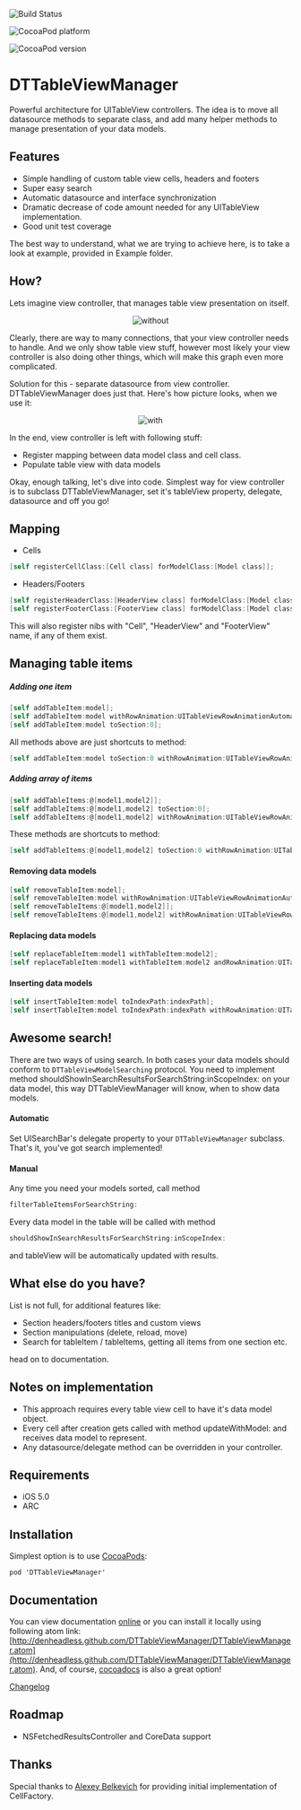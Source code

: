 ![Build Status](https://travis-ci.org/DenHeadless/DTTableViewManager.png?branch=master,develop)

![CocoaPod platform](http://cocoapod-badges.herokuapp.com/p/DTTableViewManager/badge.png)

![CocoaPod version](http://cocoapod-badges.herokuapp.com/v/DTTableViewManager/badge.png)



DTTableViewManager
================

Powerful architecture for UITableView controllers. The idea is to move all datasource methods to separate class, and add many helper methods to manage presentation of your data models.

## Features

* Simple handling of custom table view cells, headers and footers
* Super easy search 
* Automatic datasource and interface synchronization
* Dramatic decrease of code amount needed for any UITableView implementation.
* Good unit test coverage

The best way to understand, what we are trying to achieve here, is to take a look at example, provided in Example folder.


## How?

Lets imagine view controller, that manages table view presentation on itself. 

<p align="center" >
  <img src="https://github.com/DenHeadless/DTTableViewManager/raw/gh-pages/without.png" alt="without" title="without.png">
</p>

Clearly, there are way to many connections, that your view controller needs to handle. And we only show table view stuff, however most likely your view controller is also doing other things, which will make this graph even more complicated. 

Solution for this - separate datasource from view controller. DTTableViewManager does just that. Here's how picture looks, when we use it:

<p align="center" >
  <img src="https://github.com/DenHeadless/DTTableViewManager/raw/gh-pages/with.png" alt="with" title="with.png">
</p>

In the end, view controller is left with following stuff:

* Register mapping between data model class and cell class.
* Populate table view with data models

Okay, enough talking, let's dive into code. Simplest way for view controller is to subclass DTTableViewManager, set it's tableView property, delegate, datasource and off you go!

## Mapping

* Cells

```objective-c
[self registerCellClass:[Cell class] forModelClass:[Model class]];
```

* Headers/Footers

```objective-c
[self registerHeaderClass:[HeaderView class] forModelClass:[Model class]];
[self registerFooterClass:[FooterView class] forModelClass:[Model class]];
```

This will also register nibs with "Cell", "HeaderView" and "FooterView" name, if any of them exist. 

## Managing table items

##### Adding one item

```objective-c
[self addTableItem:model];
[self addTableItem:model withRowAnimation:UITableViewRowAnimationAutomatic;
[self addTableItem:model toSection:0];
```
	
All methods above are just shortcuts to method:

```objective-c
[self addTableItem:model toSection:0 withRowAnimation:UITableViewRowAnimationAutomatic];
```

##### Adding array of items

```objective-c
[self addTableItems:@[model1,model2]];
[self addTableItems:@[model1,model2] toSection:0];
[self addTableItems:@[model1,model2] withRowAnimation:UITableViewRowAnimationAutomatic];
```

These methods are shortcuts to method:

```objective-c
[self addTableItems:@[model1,model2] toSection:0 withRowAnimation:UITableViewRowAnimationAutomatic];
```

#### Removing data models

```objective-c
[self removeTableItem:model];
[self removeTableItem:model withRowAnimation:UITableViewRowAnimationAutomatic];
[self removeTableItems:@[model1,model2]];
[self removeTableItems:@[model1,model2] withRowAnimation:UITableViewRowAnimationAutomatic];
```	

#### Replacing data models

```objective-c
[self replaceTableItem:model1 withTableItem:model2];
[self replaceTableItem:model1 withTableItem:model2 andRowAnimation:UITableViewRowAnimationAutomatic];
```

#### Inserting data models

```objective-c
[self insertTableItem:model toIndexPath:indexPath];
[self insertTableItem:model toIndexPath:indexPath withRowAnimation:UITableViewRowAnimationAutomatic];
```	

## Awesome search!
	
There are two ways of using search. In both cases your data models should conform to `DTTableViewModelSearching` protocol. You need to implement method shouldShowInSearchResultsForSearchString:inScopeIndex: on your data model, this way DTTableViewManager will know, when to show data models.

#### Automatic

Set UISearchBar's delegate property to your `DTTableViewManager` subclass. That's it, you've got search implemented!

#### Manual

Any time you need your models sorted, call method 

```objective-c
filterTableItemsForSearchString:
```

Every data model in the table will be called with method 

```objective-c
shouldShowInSearchResultsForSearchString:inScopeIndex:
```

and tableView will be automatically updated with results.

## What else do you have?

List is not full, for additional features like:

* Section headers/footers titles and custom views
* Section manipulations (delete, reload, move)
* Search for tableItem / tableItems, getting all items from one section etc.

head on to documentation.
	
## Notes on implementation

* This approach requires every table view cell to have it's data model object. 
* Every cell after creation gets called with method updateWithModel: and receives data model to represent. 
* Any datasource/delegate method can be overridden in your controller.  

## Requirements

* iOS 5.0
* ARC
        
## Installation

Simplest option is to use [CocoaPods](http://www.cocoapods.org):

	pod 'DTTableViewManager'

## Documentation

You can view documentation [online](http://denheadless.github.com/DTTableViewManager/) or you can install it locally using following atom link: [http://denheadless.github.com/DTTableViewManager/DTTableViewManager.atom](http://denheadless.github.com/DTTableViewManager/DTTableViewManager.atom). And, of course, [cocoadocs](http://cocoadocs.org/docsets/DTTableViewManager/1.0.0/) is also a great option!

[Changelog](https://github.com/DenHeadless/DTTableViewManager/wiki/Changelog)

## Roadmap

- NSFetchedResultsController and CoreData support
		
## Thanks

Special thanks to [Alexey Belkevich](https://github.com/belkevich) for providing initial implementation of CellFactory.
